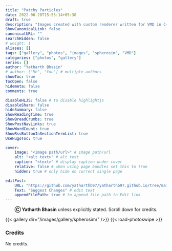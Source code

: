 ```yaml
---
title: "Patchy Particles"
date: 2022-06-28T15:55:14+05:30
draft: true
description: "Images created with custom renderer written for VMD in C++. Images created for MSc project."
ShowCanonicalLink: false
canonicalURL: ""
searchHidden: false
# weight: 1
aliases: []
tags: ["gallery", "photos", "images", "spherosim", "VMD"]
categories: ["photos", "gallery"]
series: []
author: "Yatharth Bhasin"
# author: ["Me", "You"] # multiple authors
showToc: true
TocOpen: false
hidemeta: false
comments: true

disableHLJS: false # to disable highlightjs
disableShare: false
hideSummary: false
ShowReadingTime: true
ShowBreadCrumbs: true
ShowPostNavLinks: true
ShowWordCount: true
ShowRssButtonInSectionTermList: true
UseHugoToc: true

cover:
    image: "<image path/url>" # image path/url
    alt: "<alt text>" # alt text
    caption: "<text>" # display caption under cover
    relative: false # when using page bundles set this to true
    hidden: true # only hide on current single page

editPost:
    URL: "https://github.com/yatharthb97/yatharthb97.github.io/tree/main/content/"
    Text: "Suggest Changes" # edit text
    appendFilePath: true # to append file path to Edit link
---
```


<div style="text-align: center;">
<b>Ⓒ Yatharth Bhasin</b> unless explicitly stated. Scroll down for credits.
</div>

<span hidden> Images </span>
{{< gallery dir="/images/gallery/spherosim/" />}} {{< load-photoswipe >}}



### Credits

No credits.